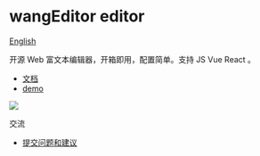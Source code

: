 # wangEditor editor

[English](./README-en.md)

开源 Web 富文本编辑器，开箱即用，配置简单。支持 JS Vue React 。

- [文档](https://wangeditor-next.github.io/docs/)
- [demo](https://wangeditor-next.github.io/demo/)

![](../../docs/images/editor.png)

交流
- [提交问题和建议](https://github.com/wangeditor-next/wangEditor-next/issues)
